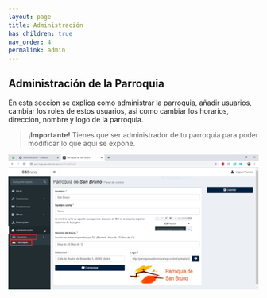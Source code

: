 ```yaml
---
layout: page
title: Administración
has_children: true
nav_order: 4
permalink: admin
---
```


## Administración de la Parroquia
En esta seccion se explica como administrar la parroquia, añadir usuarios, cambiar los roles de estos usuarios, asi como cambiar los horarios, direccion, nombre y logo de la parroquia.

>**¡Importante!** Tienes que ser administrador de tu parroquia para poder modificar lo que aqui se expone.

![Administración](images/admin_overview.png)